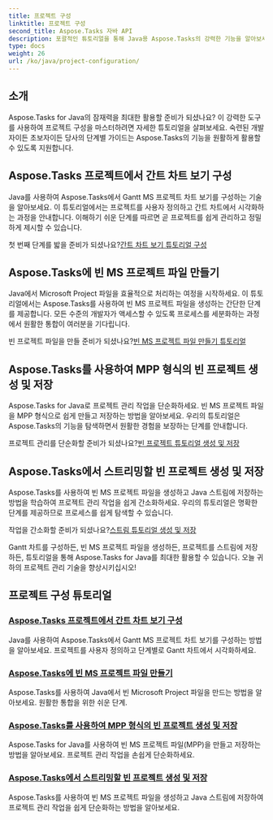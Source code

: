 ```yaml
---
title: 프로젝트 구성
linktitle: 프로젝트 구성
second_title: Aspose.Tasks 자바 API
description: 포괄적인 튜토리얼을 통해 Java용 Aspose.Tasks의 강력한 기능을 알아보세요. 간트 차트를 구성하고, MS 프로젝트 파일을 생성하고, 프로젝트 관리를 간소화하세요.
type: docs
weight: 26
url: /ko/java/project-configuration/
---
```

## 소개

Aspose.Tasks for Java의 잠재력을 최대한 활용할 준비가 되셨나요? 이 강력한 도구를 사용하여 프로젝트 구성을 마스터하려면 자세한 튜토리얼을 살펴보세요. 숙련된 개발자이든 초보자이든 당사의 단계별 가이드는 Aspose.Tasks의 기능을 원활하게 활용할 수 있도록 지원합니다.

## Aspose.Tasks 프로젝트에서 간트 차트 보기 구성

Java를 사용하여 Aspose.Tasks에서 Gantt MS 프로젝트 차트 보기를 구성하는 기술을 알아보세요. 이 튜토리얼에서는 프로젝트를 사용자 정의하고 간트 차트에서 시각화하는 과정을 안내합니다. 이해하기 쉬운 단계를 따르면 곧 프로젝트를 쉽게 관리하고 정밀하게 제시할 수 있습니다.

 첫 번째 단계를 밟을 준비가 되셨나요?[간트 차트 보기 튜토리얼 구성](./configure-gantt-chart/)

## Aspose.Tasks에 빈 MS 프로젝트 파일 만들기

Java에서 Microsoft Project 파일을 효율적으로 처리하는 여정을 시작하세요. 이 튜토리얼에서는 Aspose.Tasks를 사용하여 빈 MS 프로젝트 파일을 생성하는 간단한 단계를 제공합니다. 모든 수준의 개발자가 액세스할 수 있도록 프로세스를 세분화하는 과정에서 원활한 통합이 여러분을 기다립니다.

 빈 프로젝트 파일을 만들 준비가 되셨나요?[빈 MS 프로젝트 파일 만들기 튜토리얼](./create-empty-project-file/)

## Aspose.Tasks를 사용하여 MPP 형식의 빈 프로젝트 생성 및 저장

Aspose.Tasks for Java로 프로젝트 관리 작업을 단순화하세요. 빈 MS 프로젝트 파일을 MPP 형식으로 쉽게 만들고 저장하는 방법을 알아보세요. 우리의 튜토리얼은 Aspose.Tasks의 기능을 탐색하면서 원활한 경험을 보장하는 단계를 안내합니다.

 프로젝트 관리를 단순화할 준비가 되셨나요?[빈 프로젝트 튜토리얼 생성 및 저장](./create-save-mpp/)

## Aspose.Tasks에서 스트리밍할 빈 프로젝트 생성 및 저장

Aspose.Tasks를 사용하여 빈 MS 프로젝트 파일을 생성하고 Java 스트림에 저장하는 방법을 학습하여 프로젝트 관리 작업을 쉽게 간소화하세요. 우리의 튜토리얼은 명확한 단계를 제공하므로 프로세스를 쉽게 탐색할 수 있습니다.

 작업을 간소화할 준비가 되셨나요?[스트림 튜토리얼 생성 및 저장](./create-save-stream/)

Gantt 차트를 구성하든, 빈 MS 프로젝트 파일을 생성하든, 프로젝트를 스트림에 저장하든, 튜토리얼을 통해 Aspose.Tasks for Java를 최대한 활용할 수 있습니다. 오늘 귀하의 프로젝트 관리 기술을 향상시키십시오!
## 프로젝트 구성 튜토리얼
### [Aspose.Tasks 프로젝트에서 간트 차트 보기 구성](./configure-gantt-chart/)
Java를 사용하여 Aspose.Tasks에서 Gantt MS 프로젝트 차트 보기를 구성하는 방법을 알아보세요. 프로젝트를 사용자 정의하고 단계별로 Gantt 차트에서 시각화하세요.
### [Aspose.Tasks에 빈 MS 프로젝트 파일 만들기](./create-empty-project-file/)
Aspose.Tasks를 사용하여 Java에서 빈 Microsoft Project 파일을 만드는 방법을 알아보세요. 원활한 통합을 위한 쉬운 단계.
### [Aspose.Tasks를 사용하여 MPP 형식의 빈 프로젝트 생성 및 저장](./create-save-mpp/)
Aspose.Tasks for Java를 사용하여 빈 MS 프로젝트 파일(MPP)을 만들고 저장하는 방법을 알아보세요. 프로젝트 관리 작업을 손쉽게 단순화하세요.
### [Aspose.Tasks에서 스트리밍할 빈 프로젝트 생성 및 저장](./create-save-stream/)
Aspose.Tasks를 사용하여 빈 MS 프로젝트 파일을 생성하고 Java 스트림에 저장하여 프로젝트 관리 작업을 쉽게 단순화하는 방법을 알아보세요.